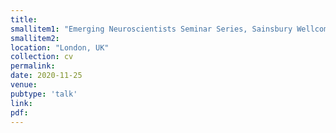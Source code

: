 ```yaml
---
title: 
smallitem1: "Emerging Neuroscientists Seminar Series, Sainsbury Wellcome Center"
smallitem2: 
location: "London, UK"
collection: cv
permalink:
date: 2020-11-25
venue: 
pubtype: 'talk'
link: 
pdf: 
---
```

